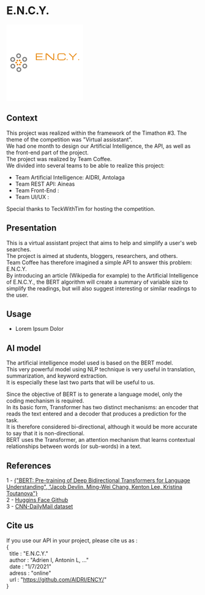 # E.N.C.Y.

![ENCY_logo](/assets/ency_logo.png)

## Context

This project was realized within the framework of the Timathon #3. The theme of the competition was "Virtual assisstant".  
We had one month to design our Artificial Intelligence, the API, as well as the front-end part of the project.  
The project was realized by Team Coffee.  
We divided into several teams to be able to realize this project:  
- Team Artificial Intelligence: AIDRI, Antolaga  
- Team REST API: Aineas  
- Team Front-End :  
- Team UI/UX :  

Special thanks to TeckWithTim for hosting the competition.

## Presentation

This is a virtual assistant project that aims to help and simplify a user's web searches.  
The project is aimed at students, bloggers, researchers, and others.  
Team Coffee has therefore imagined a simple API to answer this problem: E.N.C.Y.  
By introducing an article (Wikipedia for example) to the Artificial Intelligence of E.N.C.Y., the BERT algorithm will create a summary of variable size to simplify the readings, but will also suggest interesting or similar readings to the user.

## Usage

- Lorem Ipsum Dolor

## AI model

The artificial intelligence model used is based on the BERT model.  
This very powerful model using NLP technique is very useful in translation, summarization, and keyword extraction.  
It is especially these last two parts that will be useful to us.  

Since the objective of BERT is to generate a language model, only the coding mechanism is required.  
In its basic form, Transformer has two distinct mechanisms: an encoder that reads the text entered and a decoder that produces a prediction for the task.  
It is therefore considered bi-directional, although it would be more accurate to say that it is non-directional.  
BERT uses the Transformer, an attention mechanism that learns contextual relationships between words (or sub-words) in a text.

## References

1 - [{"BERT: Pre-training of Deep Bidirectional Transformers for Language Understanding", "Jacob Devlin, Ming-Wei Chang, Kenton Lee, Kristina Toutanova"}](https://arxiv.org/pdf/1810.04805.pdf)  
2 - [Huggins Face Github](https://github.com/huggingface/transformers)  
3 - [CNN-DailyMail dataset](https://github.com/JafferWilson/Process-Data-of-CNN-DailyMail)  

## Cite us  

If you use our API in your project, please cite us as :  
{  
&nbsp;&nbsp;title : "E.N.C.Y."  
&nbsp;&nbsp;author : "Adrien I, Antonin L, ..."  
&nbsp;&nbsp;date : "1/7/2021"  
&nbsp;&nbsp;adress : "online"  
&nbsp;&nbsp;url : "https://github.com/AIDRI/ENCY/"  
}
